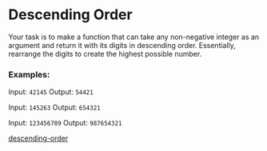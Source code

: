 # Descending Order

Your task is to make a function that can take any non-negative integer as an argument and return it with its digits in descending order. Essentially, rearrange the digits to create the highest possible number.


### Examples:

Input: `42145`
Output: `54421`

Input: `145263`
Output: `654321`

Input: `123456789`
Output: `987654321`




[descending-order](https://www.codewars.com/kata/5467e4d82edf8bbf40000155)
